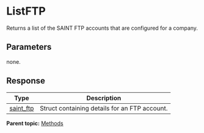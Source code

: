 # ListFTP

Returns a list of the SAINT FTP accounts that are configured for a company.

## Parameters

none.

## Response

| Type | Description |
|--------|---------------|
|[saint_ftp](../data_types/r_saint_ftp.md#) | Struct containing details for an FTP account. |

**Parent topic:** [Methods](../methods/c_saint_methods.md)

